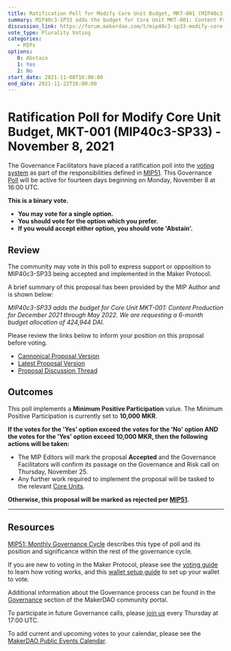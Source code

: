 ```yaml
---
title: Ratification Poll for Modify Core Unit Budget, MKT-001 (MIP40c3-SP33) - November 8, 2021
summary: MIP40c3-SP33 adds the budget for Core Unit MKT-001: Content Production for December 2021 through May 2022.
discussion_link: https://forum.makerdao.com/t/mip40c3-sp33-modify-core-unit-budget-mkt-001/10150
vote_type: Plurality Voting
categories:
   - MIPs
options:
   0: Abstain
   1: Yes
   2: No
start_date: 2021-11-08T16:00:00
end_date: 2021-11-22T16:00:00
---
```

# Ratification Poll for Modify Core Unit Budget, MKT-001 (MIP40c3-SP33) - November 8, 2021

The Governance Facilitators have placed a ratification poll into the [voting system](https://vote.makerdao.com/polling) as part of the responsibilities defined in [MIP51](https://mips.makerdao.com/mips/details/MIP51). This Governance [Poll](https://community-development.makerdao.com/en/learn/governance/on-chain-gov) will be active for fourteen days beginning on Monday, November 8 at 16:00 UTC.

**This is a binary vote.** 
- **You may vote for a single option.** 
- **You should vote for the option which you prefer.**
- **If you would accept either option, you should vote 'Abstain'.**

## Review

The community may vote in this poll to express support or opposition to MIP40c3-SP33 being accepted and implemented in the Maker Protocol.

A brief summary of this proposal has been provided by the MIP Author and is shown below:

*MIP40c3-SP33 adds the budget for Core Unit MKT-001: Content Production for December 2021 through May 2022. We are requesting a 6-month budget allocation of 424,944 DAI.*

Please review the links below to inform your position on this proposal before voting.
* [Cannonical Proposal Version](https://github.com/makerdao/mips/blob/06a913382e723d202afb586be6fb09f3a9915085/MIP40/MIP40c3-Subproposals/MIP40c3-SP33.md)
* [Latest Proposal Version](https://mips.makerdao.com/mips/details/MIP40c3SP33)
* [Proposal Discussion Thread](https://forum.makerdao.com/t/mip40c3-sp33-modify-core-unit-budget-mkt-001/10150)

## Outcomes

This poll implements a **Minimum Positive Participation** value. The Minimum Positive Participation is currently set to **10,000 MKR**.

**If the votes for the 'Yes' option exceed the votes for the 'No' option AND the votes for the 'Yes' option exceed 10,000 MKR, then the following actions will be taken:**
* The MIP Editors will mark the proposal **Accepted** and the Governance Facilitators will confirm its passage on the Governance and Risk call on Thursday, November 25.
* Any further work required to implement the proposal will be tasked to the relevant [Core Units](https://mips.makerdao.com/mips/details/MIP38#mip38c2-core-unit-state).

**Otherwise, this proposal will be marked as rejected per [MIP51](https://mips.makerdao.com/mips/details/MIP51#mip51c2-ratification-poll).**

---

## Resources

[MIP51: Monthly Governance Cycle](https://mips.makerdao.com/mips/details/MIP51) describes this type of poll and its position and significance within the rest of the governance cycle.

If you are new to voting in the Maker Protocol, please see the [voting guide](https://community-development.makerdao.com/en/learn/governance/how-voting-works/) to learn how voting works, and this [wallet setup guide](https://community-development.makerdao.com/en/learn/governance/voting-setup/) to set up your wallet to vote.

Additional information about the Governance process can be found in the [Governance](https://community-development.makerdao.com/en/learn/governance) section of the MakerDAO community portal.

To participate in future Governance calls, please [join us](https://github.com/makerdao/community/tree/master/governance/governance-and-risk-meetings) every Thursday at 17:00 UTC.

To add current and upcoming votes to your calendar, please see the [MakerDAO Public Events Calendar](https://calendar.google.com/calendar/embed?src=makerdao.com_3efhm2ghipksegl009ktniomdk%40group.calendar.google.com&ctz=UTC&mode=week&showCalendars=0&showPrint=0).
